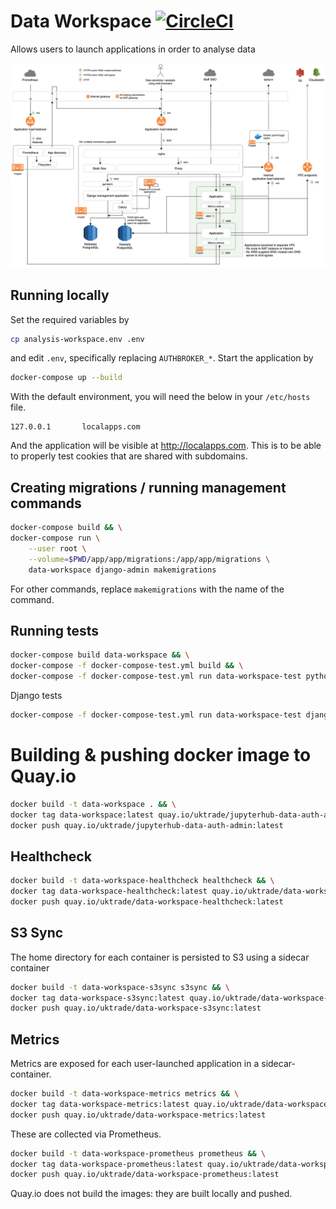 # Data Workspace [![CircleCI](https://circleci.com/gh/uktrade/data-workspace.svg?style=svg)](https://circleci.com/gh/uktrade/data-workspace)

Allows users to launch applications in order to analyse data

![Data Workspace architecture](data-workspace-architecture.png)

## Running locally

Set the required variables by

```bash
cp analysis-workspace.env .env
```

and edit `.env`, specifically replacing `AUTHBROKER_*`. Start the application by

```bash
docker-compose up --build
```

With the default environment, you will need the below in your `/etc/hosts` file.

```
127.0.0.1       localapps.com
```

And the application will be visible at http://localapps.com. This is to be able to properly test cookies that are shared with subdomains.


## Creating migrations / running management commands

```bash
docker-compose build && \
docker-compose run \
    --user root \
    --volume=$PWD/app/app/migrations:/app/app/migrations \
    data-workspace django-admin makemigrations
```

For other commands, replace `makemigrations` with the name of the command.


## Running tests

```bash
docker-compose build data-workspace && \
docker-compose -f docker-compose-test.yml build && \
docker-compose -f docker-compose-test.yml run data-workspace-test python3 -m unittest test.test
```

Django tests
```bash
docker-compose -f docker-compose-test.yml run data-workspace-test django-admin test /app/app
```


# Building & pushing docker image to Quay.io

```bash
docker build -t data-workspace . && \
docker tag data-workspace:latest quay.io/uktrade/jupyterhub-data-auth-admin:latest && \
docker push quay.io/uktrade/jupyterhub-data-auth-admin:latest
```


## Healthcheck

```bash
docker build -t data-workspace-healthcheck healthcheck && \
docker tag data-workspace-healthcheck:latest quay.io/uktrade/data-workspace-healthcheck:latest && \
docker push quay.io/uktrade/data-workspace-healthcheck:latest
```


## S3 Sync

The home directory for each container is persisted to S3 using a sidecar container

```bash
docker build -t data-workspace-s3sync s3sync && \
docker tag data-workspace-s3sync:latest quay.io/uktrade/data-workspace-s3sync:latest && \
docker push quay.io/uktrade/data-workspace-s3sync:latest
```


## Metrics

Metrics are exposed for each user-launched application in a sidecar-container.

```bash
docker build -t data-workspace-metrics metrics && \
docker tag data-workspace-metrics:latest quay.io/uktrade/data-workspace-metrics:latest && \
docker push quay.io/uktrade/data-workspace-metrics:latest
```

These are collected via Prometheus.

```bash
docker build -t data-workspace-prometheus prometheus && \
docker tag data-workspace-prometheus:latest quay.io/uktrade/data-workspace-prometheus:latest && \
docker push quay.io/uktrade/data-workspace-prometheus:latest
```


Quay.io does not build the images: they are built locally and pushed.
